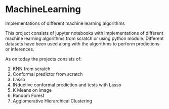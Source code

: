 # MachineLearning
Implementations of different machine learning algorithms 

This project consists of jupyter notebooks with implementations of different machine learning algorithms from scratch or using python module.
Different datasets have been used along with the algorithms to perform predictions or inferences.

As on today the projects consists of:
1. KNN from scratch
2. Conformal predictor from scratch
3. Lasso
4. INductive conformal prediction and tests with Lasso
5. K Means on image
6. Random Forest
7. Agglomerative Hierarchical Clustering
